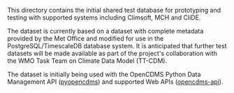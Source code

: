 This directory contains the initial shared test database for prototyping and testing with supported systems including Climsoft, MCH and CliDE. 

The dataset is currently based on a dataset with complete metadata provided by the Met Office and modified for use in the PostgreSQL/TimescaleDB database system. It is anticipated that further test datasets will be made available as part of the project's collaboration with the WMO Task Team on Climate Data Model (TT-CDM).

The dataset is initially being used with the OpenCDMS Python Data Management API ([pyopencdms](https://github.com/opencdms/pyopencdms)) and supported Web APIs ([opencdms-api](https://github.com/opencdms/opencdms-api)).
